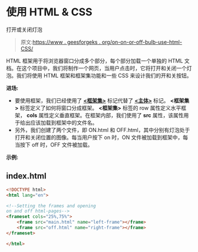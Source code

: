 # 使用 HTML & CSS

打开或关闭灯泡

> 原文:[https://www . geesforgeks . org/on-on-or-off-bulb-use-html-CSS/](https://www.geeksforgeeks.org/turn-on-or-off-bulb-using-html-css/)

HTML 框架用于将浏览器窗口分成多个部分，每个部分加载一个单独的 HTML 文档。在这个项目中，我们将制作一个网页，当用户点击时，它将打开和关闭一个灯泡。我们将使用 HTML 框架和框架集功能和一些 CSS 来设计我们的开和关按钮。

**进场:**

*   要使用框架，我们已经使用了 **[<框架集>](https://www.geeksforgeeks.org/html-frameset-tag/)** 标记代替了 **[<主体>](https://www.geeksforgeeks.org/html-body-tag/)** 标记。 **<框架集>** 标签定义了如何将窗口分成框架。 **<框架集>** 标签的 row 属性定义水平框架， **cols** 属性定义垂直框架。在框架内部，我们使用了 **src** 属性，该属性用于给出应该加载到框架中的文件名。
*   另外，我们创建了两个文件，即 ON.html 和 OFF.html，其中分别有灯泡处于打开和关闭位置的图像。每当用户按下 on 时，ON 文件被加载到框架中，每当按下 off 时，OFF 文件被加载。

**示例:**

## index.html

```html
<!DOCTYPE html>
<html lang="en">

<!--Setting the frames and opening 
on and off html-pages-->
<frameset cols="25%,75%">
    <frame src="main.html" name="left-frame"></frame>
    <frame src="off.html" name="right-frame"></frame>
</frameset>

</html>
```